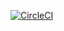 [![CircleCI](https://circleci.com/gh/telepenin/electromarat.svg?style=svg)](https://circleci.com/gh/telepenin/electromarat)